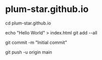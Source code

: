 # plum-star.github.io
cd plum-star.github.io

echo "Hello World" > index.html
git add --all

git commit -m "Initial commit"

git push -u origin main
